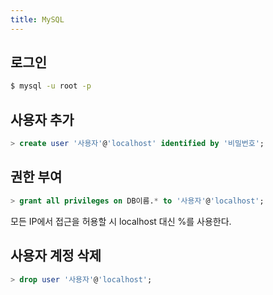 ```yaml
---
title: MySQL
---
```

## 로그인

```bash
$ mysql -u root -p
```

## 사용자 추가

```sql
> create user '사용자'@'localhost' identified by '비밀번호';
```

## 권한 부여

```sql
> grant all privileges on DB이름.* to '사용자'@'localhost';
```

모든 IP에서 접근을 허용할 시 localhost 대신 %를 사용한다.


## 사용자 계정 삭제

```sql
> drop user '사용자'@'localhost';
```

